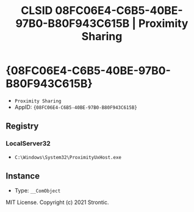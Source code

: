 ﻿---
title: "CLSID 08FC06E4-C6B5-40BE-97B0-B80F943C615B | Proximity Sharing"
excerpt: What is COM-Object CLSID 08FC06E4-C6B5-40BE-97B0-B80F943C615B?
---

# {08FC06E4-C6B5-40BE-97B0-B80F943C615B}

* `Proximity Sharing`
* AppID: `{08FC06E4-C6B5-40BE-97B0-B80F943C615B}`

## Registry


### LocalServer32

* `C:\Windows\System32\ProximityUxHost.exe`

## Instance

* Type: `__ComObject`

MIT License. Copyright (c) 2021 Strontic.


